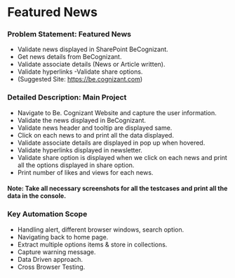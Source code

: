 # Featured News
### Problem Statement: Featured News

- Validate news displayed in SharePoint BeCognizant.
- Get news details from BeCognizant.
- Validate associate details (News or Article written).
- Validate hyperlinks
-Validate share options.
- (Suggested Site: https://be.cognizant.com)

### Detailed Description: Main Project

- Navigate to Be. Cognizant Website and capture the user information.
- Validate the news displayed in BeCognizant.
- Validate news header and tooltip are displayed same.
- Click on each news to and print all the data displayed.
- Validate associate details are displayed in pop up when hovered.
- Validate hyperlinks displayed in newsletter.
- Validate share option is displayed when we click on each news and print all the options displayed in share option.
- Print number of likes and views for each news.
  
#### Note: Take all necessary screenshots for all the testcases and print all the data in the console.

### Key Automation Scope

- Handling alert, different browser windows, search option.
- Navigating back to home page.
- Extract multiple options items & store in collections.
- Capture warning message.
- Data Driven approach.
- Cross Browser Testing.
